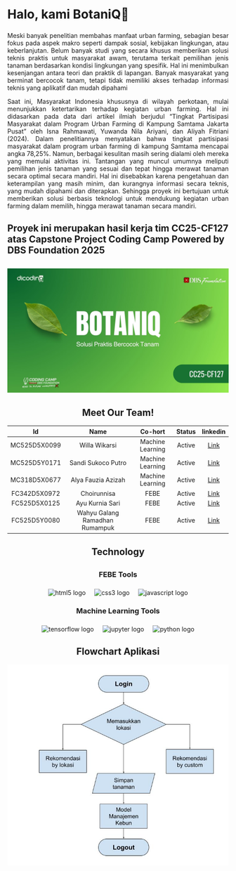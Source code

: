<h1 align="left">Halo, kami BotaniQ👋</h1>

###

<p align="justify">Meski banyak penelitian membahas manfaat urban farming, sebagian besar fokus pada aspek makro seperti dampak sosial, kebijakan lingkungan, atau keberlanjutan. Belum banyak studi yang secara khusus memberikan solusi teknis praktis untuk masyarakat awam, terutama terkait pemilihan jenis tanaman berdasarkan kondisi lingkungan yang spesifik. Hal ini menimbulkan kesenjangan antara teori dan praktik di lapangan. Banyak masyarakat yang berminat bercocok tanam, tetapi tidak memiliki akses terhadap informasi teknis yang aplikatif dan mudah dipahami</p>

<p align="justify">Saat ini, Masyarakat Indonesia khususnya di wilayah perkotaan,  mulai menunjukkan  ketertarikan terhadap kegiatan urban farming. Hal ini didasarkan pada data dari artikel ilmiah berjudul “Tingkat Partisipasi Masyarakat dalam Program Urban Farming di Kampung Samtama Jakarta Pusat” oleh Isna Rahmawati, Yuwanda Nila Ariyani, dan Aliyah Fitriani (2024). Dalam penelitiannya menyatakan bahwa tingkat partisipasi masyarakat dalam program urban farming di kampung Samtama mencapai angka 78,25%. Namun, berbagai kesulitan masih sering dialami oleh mereka yang memulai aktivitas ini. Tantangan yang muncul umumnya meliputi pemilihan jenis tanaman yang sesuai dan tepat hingga merawat tanaman secara optimal secara mandiri. Hal ini disebabkan karena pengetahuan dan keterampilan yang masih minim, dan kurangnya informasi secara teknis, yang mudah dipahami dan diterapkan. Sehingga proyek ini bertujuan untuk memberikan solusi berbasis teknologi untuk mendukung kegiatan urban farming dalam memilih, hingga merawat tanaman secara mandiri.</p>

<h2>Proyek ini merupakan hasil kerja tim CC25-CF127 atas Capstone Project Coding Camp Powered by DBS Foundation 2025</h2>

##
<div align="center">
  <img src="https://github.com/ayalya/analisis-sentimen-sbms/blob/main/Logo.jpg" width="700"> 
</div>

##

<h2 align="center">Meet Our Team!</h2>

|      Id     	|           Name           	|       Co-hort      	| Status 	|                    linkedin                    	    |
|:-----------:	|:------------------------:	|:------------------:	|:------:	|:-------------------------------------------------:	|
| MC525D5X0099 	|    Willa Wikarsi         	|  Machine Learning  	| Active 	|[Link](https://www.linkedin.com/in/willawikarsi/) 	|
| MC525D5Y0171 	|    Sandi Sukoco Putro    	|  Machine Learning  	| Active 	|[Link](www.linkedin.com/in/sandi-sukoco-putro-a862a9351/)   	    |
| MC318D5X0677 	|     Alya Fauzia Azizah   	|  Machine Learning  	| Active 	|[Link](www.linkedin.com/in/sandialya-fauzia-azizah)    |
| FC342D5X0972 	|        Choirunnisa       	|        FEBE         	| Active 	|[Link](www.linkedin.com/in/choirun-nisa-b15364337) 	|
| FC525D5X0125 	|       Ayu Kurnia Sari 	|        FEBE         	| Active 	|[Link](https://www.linkedin.com/in/ayu-kurnia-sari-3910a8283/)  	|
| FC525D5Y0080 	|Wahyu Galang Ramadhan Rumampuk|        FEBE     	| Active 	|[Link](https://www.linkedin.com/in/wahyu-galang/)   	|

##

<h2 align="center">Technology</h2>

##

<h3 align="center">FEBE Tools</h3>

###

<div align="center">
  <img src="https://cdn.jsdelivr.net/gh/devicons/devicon/icons/html5/html5-original.svg" height="40" alt="html5 logo"  />
  <img width="12" />
  <img src="https://cdn.jsdelivr.net/gh/devicons/devicon/icons/css3/css3-original.svg" height="40" alt="css3 logo"  />
  <img width="12" />
  <img src="https://cdn.jsdelivr.net/gh/devicons/devicon/icons/javascript/javascript-original.svg" height="40" alt="javascript logo"  />
</div>

###

<h3 align="center">Machine Learning Tools</h3>

###

<div align="center">
  <img src="https://cdn.jsdelivr.net/gh/devicons/devicon/icons/tensorflow/tensorflow-original.svg" height="40" alt="tensorflow logo"  />
  <img width="12" />
  <img src="https://cdn.jsdelivr.net/gh/devicons/devicon/icons/jupyter/jupyter-original.svg" height="40" alt="jupyter logo"  />
  <img width="12" />
  <img src="https://cdn.jsdelivr.net/gh/devicons/devicon/icons/python/python-original.svg" height="40" alt="python logo"  />
</div>

###

<h2 align='center'>Flowchart Aplikasi</h2>

<div align="center">
  <img src="https://github.com/ayalya/analisis-sentimen-sbms/blob/main/Flowchart.jpg" width="700"> 
</div>

###
